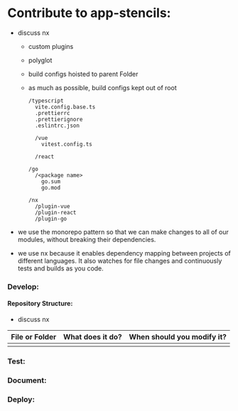 # Contribute to app-stencils:

- discuss nx

  - custom plugins
  - polyglot
  - build configs hoisted to parent Folder
  - as much as possible, build configs kept out of root

    ```
    /typescript
      vite.config.base.ts
      .prettierrc
      .prettierignore
      .eslintrc.json

      /vue
        vitest.config.ts

      /react

    /go
      /<package name>
        go.sum
        go.mod

    /nx
      /plugin-vue
      /plugin-react
      /plugin-go
    ```

- we use the monorepo pattern so that we can make changes to all of our modules, without breaking their dependencies.
- we use nx because it enables dependency mapping between projects of different languages. It also watches for file changes and continuously tests and builds as you code.
<!--
What are the prerequisites for contributing to the code?
    * provide users with containerized development environments, virtual machines, or, if developing for an embedded system, a pre-built OS image. Don't make them set up an environment from scratch.
-->

### Develop:

<!--
Tell your reader how to run the code in the development environment
-->

#### Repository Structure:

- discuss nx

<!--
List each file, and what it does.
    * Identify whether you are open to pull requests for a specific file or not.
-->

| File or Folder | What does it do? | When should you modify it? |
| :------------- | :--------------- | :------------------------- |
|                |                  |                            |

### Test:

<!--
When the reader runs the code, what are the expected inputs and outputs?
How can the reader tell if the code is malfunctioning?
-->

### Document:

<!--
How should the reader document changes and additions to the code?
-->

### Deploy:

<!--
How is the code deployed? When the reader submits a pull request, how is the code merged into main and converted into a package?
-->

<!--
Additional tip: SHOW, don't TELL
* DON'T try to sell your reader on using your code. Don't spend words on clever analogies or context. That material is great for a blog post or video, but bad for the documentation included in repository. Your reader wants to run the code, not read about it. Help your reader get to 'hello world' as fast as possible.
* DO make diagrams. A diagram can help yoru reader organize information in ways that words alone can't.
    * Do not put more than 50 nodes and edges into a single diagram. It will turn into an indecipherable spaghetti-string mess. Keep diagrams simple.
-->
